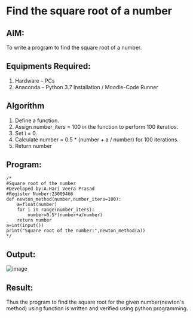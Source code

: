# Find the square root of a number

## AIM:
To write a program to find the square root of a number.

## Equipments Required:
1. Hardware – PCs
2. Anaconda – Python 3.7 Installation / Moodle-Code Runner

## Algorithm
1. Define a function.
2. Assign number_iters = 100 in the function to perform 100 iteratios.
3. Set i = 0.
4. Calculate  number = 0.5 * (number + a / number) for 100 iterations.
5. Return number

## Program:
```
/*
#Square root of the number
#Developed by:A.Hari Veera Prasad
#Register Number:23009466
def newton_method(number,number_iters=100):
    a=float(number)
    for i in range(number_iters):
        number=0.5*(number+a/number)
    return number
a=int(input())
print("Square root of the number:",newton_method(a))
*/
```

## Output:
![image](https://github.com/Hariveeraprasad-2006/Square-root-of-a-number/assets/145049988/ce12de50-9544-49d7-9ae7-15730adaa20b)

## Result:
Thus the program to find the square root for the given number(newton's method) using function is written and verified using python programming.
